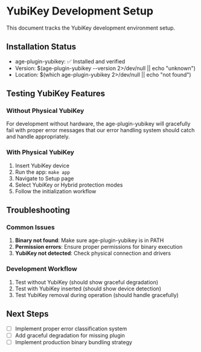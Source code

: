 # YubiKey Development Setup

This document tracks the YubiKey development environment setup.

## Installation Status
- age-plugin-yubikey: ✅ Installed and verified
- Version: $(age-plugin-yubikey --version 2>/dev/null || echo "unknown")
- Location: $(which age-plugin-yubikey 2>/dev/null || echo "not found")

## Testing YubiKey Features

### Without Physical YubiKey
For development without hardware, the age-plugin-yubikey will gracefully fail with proper error messages that our error handling system should catch and handle appropriately.

### With Physical YubiKey
1. Insert YubiKey device
2. Run the app: `make app`
3. Navigate to Setup page
4. Select YubiKey or Hybrid protection modes
5. Follow the initialization workflow

## Troubleshooting

### Common Issues
1. **Binary not found**: Make sure age-plugin-yubikey is in PATH
2. **Permission errors**: Ensure proper permissions for binary execution
3. **YubiKey not detected**: Check physical connection and drivers

### Development Workflow
1. Test without YubiKey (should show graceful degradation)
2. Test with YubiKey inserted (should show device detection)
3. Test YubiKey removal during operation (should handle gracefully)

## Next Steps
- [ ] Implement proper error classification system
- [ ] Add graceful degradation for missing plugin
- [ ] Implement production binary bundling strategy
